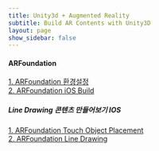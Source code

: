 ```yaml
---
title: Unity3d + Augmented Reality
subtitle: Build AR Contents with Unity3D
layout: page
show_sidebar: false
---
```

  
#### ARFoundation
[1. ARFoundation 환경설정](https://beatchoi.github.io/unity3d/basics/2020/12/14/ARFoundation01/)  
[2. ARFoundation iOS Build](https://beatchoi.github.io/unity3d/basics/2021/01/19/ARFoundationIosBuild/) 
##### Line Drawing 콘텐츠 만들어보기 IOS
[1. ARFoundation Touch Object Placement](https://beatchoi.github.io/arpage/2021/04/23/ARFoundationTouchCreateObject/)  
[2. ARFoundation Line Drawing](https://beatchoi.github.io/unity3d/basics/2021/01/19/ARFoundationLineDrawing/)  

